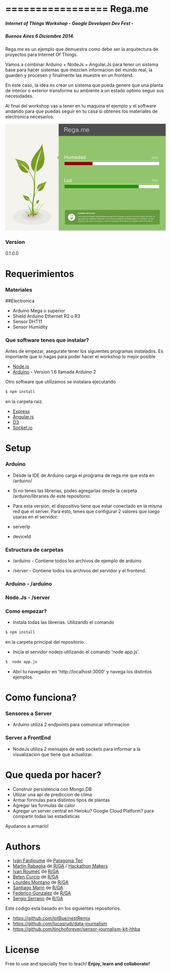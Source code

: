 =================
Rega.me 
=================
##### Internet of Things Workshop - Google Developer Dev Fest - 
##### Buenos Aires 6 Diciembre 2014.

Rega.me es un ejemplo que demuestra como debe ser la arquitectura de proyectos para Internet Of Things.

Vamos a combinar Arduino + NodeJs + Angular.Js para tener un sistema base para hacer sistemas que mezclen informacion del mundo real, la guarden y procesen y finalmente las muestre en un frontend.

En este caso, la idea es crear un sistema que pueda genere que una planta de interior o exterior transforme su ambiente a un estado optimo segun sus necesidades.

Al final del workshop vas a tener en tu maquina el ejemplo y el software andando para que puedas seguir en tu casa si obtenes los materiales de electronica necesarios.

<img src="https://raw.githubusercontent.com/Gre3nLioN/iot-gdd/master/server/public/images/front.jpg">


### Version
0.1.0.0


Requerimientos
==============

### Materiales

##Electronica
* Arduino Mega o superior
* Shield Arduino Ethernet R2 o R3
* Sensor DHT11
* Sensor Humidity

### Que software tenes que instalar?


Antes de empezar, asegurate tener los siguientes programas instalados.
Es importante que lo hagas para poder hacer el workshop lo mejor posible
* [Node.js]
* [Arduino] - Version 1.6 llamada Arduino 2


Otro software que utilizamos se instalara ejecutando
```bash
$ npm install
```
en la carpeta raiz.
* [Express]
* [Angular.js]
* [D3]
* [Socket.io]

Setup
=========


### Arduino


* Desde la IDE de Arduino carga el programa  de rega.me que esta en /arduino/

* Si no tenes las librerias, podes agregarlas desde la carpeta /arduino/libraries de este repositorio.

* Para esta version, el dispositivo tiene que estar conectado en la misma red que el server. Para esto, tenes que configurar 2 valores que luego usaras en el servidor: 
* serverIp 
* deviceId

### Estructura de carpetas

* /arduino - Contiene todos los archivos de ejemplo de arduino

* /server - Contiene todos los archivos del servidor y el frontend.


### Arduino - /arduino



### Node.Js - /server

### Como empezar?

* Instala todas las librerias. Utilizando el comando

```bash
$ npm install
```
 en la carpeta principal del repositorio.  


* Inicia el servidor nodejs utilizando el comando 'node app.js'.

```bash
$  node app.js
```

* Abri tu navegador en 'http://localhost:3000' y navega los distintos ejemplos.


# Como funciona?

### Sensores a Server
* Arduino utiliza 2 endpoints para comunicar informacion

### Server a FrontEnd

* NodeJs utiliza 2 mensajes de web sockets para informar a la visualizacion que tiene que actualizar.


###

Que queda por hacer?
=======

* Construir persistencia con Mongo.DB
* Utlizar una api de prediccion de clima
* Armar formulas para distintos tipos de plantas
* Agregar las formulas de calor
* Agregar un server central en Heroku? Google Cloud Platform? para compartir todas las estadisticas

Ayudanos a armarlo!



Authors
=======
* [Iván Fardjoume] de [Patagonia Tec]
* [Martín Rabaglia] de [R/GA] / [Hackathon Makers]
* [Ivan Roumec] de [R/GA]
* [Belen Curcio] de [R/GA]
* [Lourdes Montano] de [R/GA]
* [Santiago Marin] de [R/GA]
* [Federico Gonzalez] de [R/GA]
* [Sergio Serrano] de [R/GA]

Este codigo esta basado en los siguientes repositorios.

* https://github.com/IotBue/nestRemix
* https://github.com/lucasrudi/data-journalism
* https://github.com/tinchoforever/sensor-journalism-kit-hhba

License
=======
Free to use and specially free to teach!
**Enjoy, learn and collaborate!**

[Angular.Js]: http://angularjs.org
[D3]: http://d3js.org/
[Socket.io]: http://socket.io/
[R/GA]: http://www.rga.com
[Iván Fardjoume]: http://patagoniatecnology.com 
[Patagonia Tec]: http://patagoniatecnology.com
[Martín Rabaglia]: http://martinrabaglia.com.ar
[Hackathon Makers]: http://hackathonmakers.org
[Ivan Roumec]: http://twitter.com/gre3nlion
[Belen Curcio]: http://twitter.com/okbel
[Lourdes Montano]: http://twitter.com/loumontano
[Santiago Marin]: http://twitter.com/loumontano
[Sergio Serrano]: http://twitter.com/loumontano
[Federico Gonzalez]: http://twitter.com/loumontano
[Node.js]: http://nodejs.org
[Express]: http://expressjs.com
[Arduino]: http://arduino.cc
